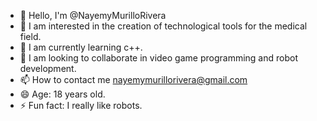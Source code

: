 - 👋 Hello, I'm @NayemyMurilloRivera
- 👀 I am interested in the creation of technological tools for the medical field.
- 🌱 I am currently learning c++.
- 💞️ I am looking to collaborate in video game programming and robot development.
- 📫 How to contact me nayemymurillorivera@gmail.com
- 😄 Age: 18 years old.
- ⚡ Fun fact: I really like robots.

<!---
NayemyMurilloRivera/NayemyMurilloRivera is a ✨ special ✨ repository because its `README.md` (this file) appears on your GitHub profile.
You can click the Preview link to take a look at your changes.
--->
